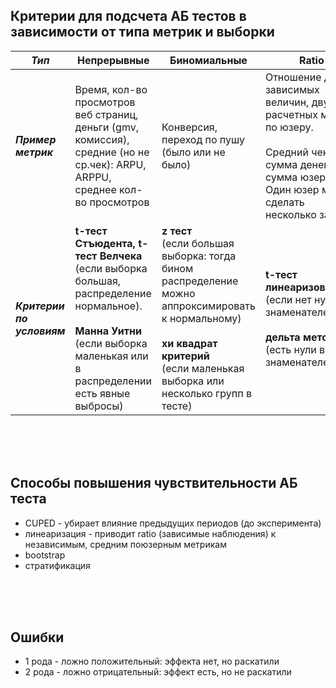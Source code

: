 ## Критерии для подсчета АБ тестов в зависимости от типа метрик и выборки

| _**Тип**_ | Непрерывные  | Биномиальные | Ratio |
| --- | --- | --- | --- |
| _**Пример метрик**_| Время, кол-во просмотров веб страниц, <br>деньги (gmv, комиссия), <br>средние (но не ср.чек): ARPU, ARPPU, среднее кол-во просмотров  | Конверсия, <br>переход по пушу (было или не было) | Отношение двух зависимых величин, двух расчетных метрик по юзеру. <br><br>Средний чек == сумма денег/сумма юзеров, <br>Один юзер может сделать несколько заказов|
| **_Критерии по условиям_** | **t-тест Стъюдента, t-тест Велчека** <br>(если выборка большая, распределение нормальное). <br><br>**Манна Уитни** <br>(если выборка маленькая или в распределении есть явные выбросы)| **z тест** <br>(если большая выборка: тогда бином распределение можно аппроксимировать к нормальному) <br><br>**хи квадрат критерий** <br>(если маленькая выборка или несколько групп в тесте)| **t-тест линеаризованный** <br>(если нет нулей в знаменателе) <br><br>**дельта метод** <br>(есть нули в знаменателе) |


<br><br><br>
## Способы повышения чувствительности АБ теста
* CUPED - убирает влияние предыдущих периодов (до эксперимента)
* линеаризация - приводит ratio (зависимые наблюдения) к независимым, средним поюзерным метрикам
* bootstrap
* стратификация


<br><br><br>
## Ошибки 
* 1 рода - ложно положительный: эффекта нет, но раскатили 
* 2 рода - ложно отрицательный: эффект есть, но не раскатили


